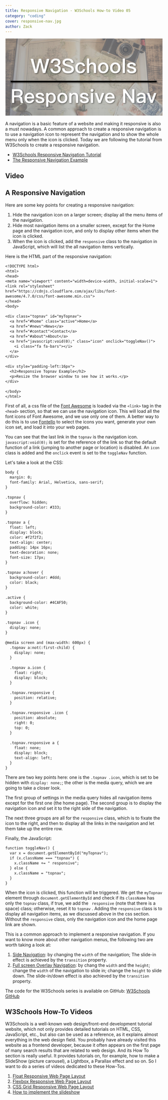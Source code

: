 ```yaml
---
title: Responsive Navigation - W3Schools How-to Video 05
category: "coding"
cover: responsive-nav.jpg
author: Zack
---
```


![Responsive navigation](responsive-nav.jpg)

A navigation is a basic feature of a website and making it responsive is also a must nowadays. A common approach to create a responsive navigation is to use a navigation icon to represent the navigation and to show the whole menu only when the icon is clicked. Today we are following the tutorial from W3Schools to create a responsive navigation.

* [W3Schools Responsive Navigation Tutorial](https://www.w3schools.com/howto/howto_js_topnav_responsive.asp)
* [The Responsive Navigation Example](https://www.w3schools.com/howto/tryit.asp?filename=tryhow_js_topnav)

## Video

## A Responsive Navigation

Here are some key points for creating a responsive navigation:

1. Hide the navigation icon on a larger screen; display all the menu items of the navigation.
2. Hide most navigation items on a smaller screen, except for the Home page and the navigation icon, and only to display other items when the icon is clicked.
3. When the icon is clicked, add the `responsive` class to the navigation in JavaScript, which will list the all navigation items vertically.

Here is the HTML part of the responsive navigation:

```
<!DOCTYPE html>
<html>
<head>
<meta name="viewport" content="width=device-width, initial-scale=1">
<link rel="stylesheet" href="https://cdnjs.cloudflare.com/ajax/libs/font-awesome/4.7.0/css/font-awesome.min.css">
</head>
<body>

<div class="topnav" id="myTopnav">
  <a href="#home" class="active">Home</a>
  <a href="#news">News</a>
  <a href="#contact">Contact</a>
  <a href="#about">About</a>
  <a href="javascript:void(0);" class="icon" onclick="toggleNav()">
    <i class="fa fa-bars"></i>
  </a>
</div>

<div style="padding-left:16px">
  <h2>Responsive Topnav Example</h2>
  <p>Resize the browser window to see how it works.</p>
</div>

</body>
</html>
```

First of all, a css file of the [Font Awesome](https://fontawesome.com/) is loaded via the `<link>` tag in the `<head>` section, so that we can use the navigation icon. This will load all the font icons of Font Awesome, and we use only one of them. A better way to do this is to use [Fontello](http://fontello.com/) to select the icons you want, generate your own icon set, and load it into your web pages.

You can see that the last link in the `topnav` is the navigation icon. `javascript:void(0);` is set for the reference of the link so that the default function of a link (jumping to another page or location) is disabled. An `icon` class is added and the `onclick` event is set to the `toggleNav` function.

Let's take a look at the CSS:

```
body {
  margin: 0;
  font-family: Arial, Helvetica, sans-serif;
}

.topnav {
  overflow: hidden;
  background-color: #333;
}

.topnav a {
  float: left;
  display: block;
  color: #f2f2f2;
  text-align: center;
  padding: 14px 16px;
  text-decoration: none;
  font-size: 17px;
}

.topnav a:hover {
  background-color: #ddd;
  color: black;
}

.active {
  background-color: #4CAF50;
  color: white;
}

.topnav .icon {
  display: none;
}

@media screen and (max-width: 600px) {
  .topnav a:not(:first-child) {
    display: none;
  }

  .topnav a.icon {
    float: right;
    display: block;
  }

  .topnav.responsive {
    position: relative;
  }

  .topnav.responsive .icon {
    position: absolute;
    right: 0;
    top: 0;
  }

  .topnav.responsive a {
    float: none;
    display: block;
    text-align: left;
  }
}
```

There are two key points here: one is the `.topnav .icon`, which is set to be hidden with `display: none;`; the other is the media query, which we are going to take a closer look.

The first group of settings in the media query hides all navigation items except for the first one (the home page). The second group is to display the navigation icon and set it to the right side of the navigation.

The next three groups are all for the `responsive` class, which is to fixate the icon to the right, and then to display all the links in the navigation and let them take up the entire row.

Finally, the JavaScript:

```
function toggleNav() {
  var x = document.getElementById("myTopnav");
  if (x.className === "topnav") {
    x.className += " responsive";
  } else {
    x.className = "topnav";
  }
}
```

When the icon is clicked, this function will be triggered. We get the `myTopnav` element through `document.getElementById` and check if its `className` has only the `topnav` class, if true, we add the ` responsive` (note that there is a space) class; otherwise, reset it to `topnav` . Adding the `responsive` class is to display all navigation items, as we discussed above in the css section. Without the `responsive` class, only the navigation icon and the home page link are shown.

This is a common approach to implement a responsive navigation. If you want to know more about other navigation menus, the following two are worth taking a look at:

1. [Side Navigation](https://www.w3schools.com/howto/howto_js_sidenav.asp): by changing the `width` of the navigation; The slide-in effect is achieved by the `transition` property.
2. [Full screen Overlay Navigation](https://www.w3schools.com/howto/howto_js_fullscreen_overlay.asp): by chang the `width` and the `height`; change the `width` of the navigation to slide in; change the `height` to slide down. The slide-in/down effect is also achieved by the `transition` property.

The code for the W3Schools series is available on GitHub: [W3Schools GitHub](https://github.com/ZacharyChim/W3Schools)

## W3Schools How-To Videos

W3Schools is a well-known web design/front-end development tutorial website, which not only provides detailed tutorials on HTML, CSS, JavaScript, etc., but also can be used as a reference, as it explains almost everything in the web design field. You probably have already visited this website as a frontend developer, because it often appears on the first page of many search results that are related to web design. And its How To section is really useful. It provides tutorials on, for example, how to make a SlideShow (picture carousel), a Lightbox, a Parallax effect and so on. So I want to do a series of videos dedicated to these How-Tos.

1. [Float Responsive Web Page Layout](https://zacklive.com/w3schools-web-layout/)
2. [Flexbox Responsive Web Page Layout](https://zacklive.com/w3schools-flex/)
3. [CSS Grid Responsive Web Page Layout](https://zacklive.com/w3schools-grid/)
4. [How to implement the slideshow](https://zacklive.com/w3schools-slideshow/)
